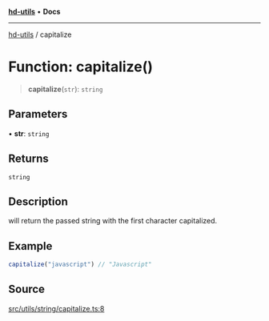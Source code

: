 [**hd-utils**](../README.md) • **Docs**

***

[hd-utils](../globals.md) / capitalize

# Function: capitalize()

> **capitalize**(`str`): `string`

## Parameters

• **str**: `string`

## Returns

`string`

## Description

will return the passed string with the first character capitalized.

## Example

```ts
capitalize("javascript") // "Javascript"
```

## Source

[src/utils/string/capitalize.ts:8](https://github.com/AhmadHddad/h-utils/blob/5c76ff5de068cee019fc632d9da2e395721bb48f/src/utils/string/capitalize.ts#L8)
